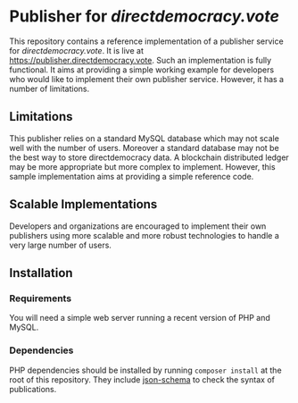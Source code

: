# Publisher for *directdemocracy.vote* 

This repository contains a reference implementation of a publisher service for *directdemocracy.vote*.
It is live at https://publisher.directdemocracy.vote.
Such an implementation is fully functional.
It aims at providing a simple working example for developers who would like to implement their own publisher service.
However, it has a number of limitations.

## Limitations

This publisher relies on a standard MySQL database which may not scale well with the number of users.
Moreover a standard database may not be the best way to store directdemocracy data.
A blockchain distributed ledger may be more appropriate but more complex to implement.
However, this sample implementation aims at providing a simple reference code.

## Scalable Implementations

Developers and organizations are encouraged to implement their own publishers using more scalable and more robust technologies to handle a very large number of users.

## Installation

### Requirements

You will need a simple web server running a recent version of PHP and MySQL.

### Dependencies

PHP dependencies should be installed by running `composer install` at the root of this repository.
They include [json-schema](https://github.com/opis/json-schema) to check the syntax of publications.
